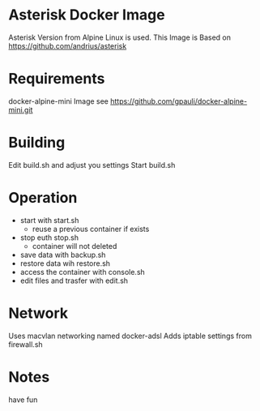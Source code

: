 Asterisk Docker Image
===

Asterisk Version from Alpine Linux is used.
This Image is Based on https://github.com/andrius/asterisk

# Requirements

docker-alpine-mini Image see https://github.com/gpauli/docker-alpine-mini.git

# Building

Edit build.sh and adjust you settings
Start build.sh

# Operation

* start with start.sh
  * reuse a previous container if exists
* stop euth stop.sh
  * container will not deleted
* save data with backup.sh
* restore data wih restore.sh
* access the container with console.sh
* edit files and trasfer with edit.sh

# Network

Uses macvlan networking named docker-adsl
Adds iptable settings from firewall.sh

# Notes

have fun
